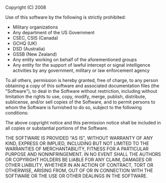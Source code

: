 Copyright (C) 2008

Use of this software by the following is strictly prohibited:
 - Military organizations
 - Any department of the US Government
 - CSEC, CSIS (Canada)
 - GCHQ (UK)
 - DSD (Australia)
 - GSSB (New Zealand)
 - Any entity working on behalf of the aforementioned groups
 - Any entity for the support of lawful intercept or signal intelligence activities by any government, military or law enforcement agency

To all others, permission is hereby granted, free of charge, to any person obtaining a copy of this software and associated documentation files (the "Software"), to deal in the Software without restriction, including without limitation the rights to use, copy, modify, merge, publish, distribute, sublicense, and/or sell copies of the Software, and to permit persons to whom the Software is furnished to do so, subject to the following conditions:

The above copyright notice and this permission notice shall be included in all copies or substantial portions of the Software.

THE SOFTWARE IS PROVIDED "AS IS", WITHOUT WARRANTY OF ANY KIND, EXPRESS OR IMPLIED, INCLUDING BUT NOT LIMITED TO THE WARRANTIES OF MERCHANTABILITY, FITNESS FOR A PARTICULAR PURPOSE AND NONINFRINGEMENT. IN NO EVENT SHALL THE AUTHORS OR COPYRIGHT HOLDERS BE LIABLE FOR ANY CLAIM, DAMAGES OR OTHER LIABILITY, WHETHER IN AN ACTION OF CONTRACT, TORT OR OTHERWISE, ARISING FROM, OUT OF OR IN CONNECTION WITH THE SOFTWARE OR THE USE OR OTHER DEALINGS IN THE SOFTWARE.
